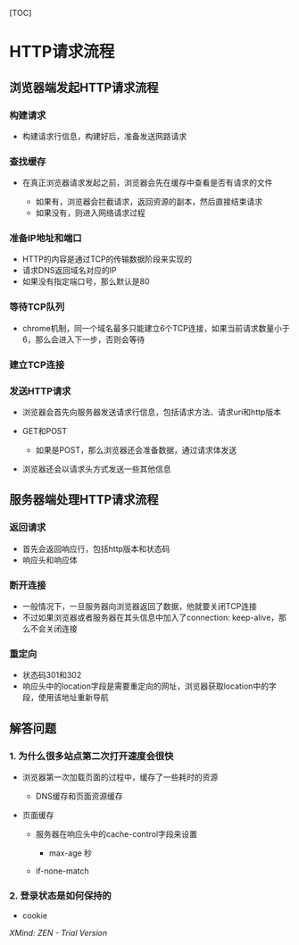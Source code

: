 [TOC]
# HTTP请求流程

## 浏览器端发起HTTP请求流程

### 构建请求

- 构建请求行信息，构建好后，准备发送网路请求

### 查找缓存

- 在真正浏览器请求发起之前，浏览器会先在缓存中查看是否有请求的文件

	- 如果有，浏览器会拦截请求，返回资源的副本，然后直接结束请求
	- 如果没有，则进入网络请求过程

### 准备IP地址和端口

- HTTP的内容是通过TCP的传输数据阶段来实现的
- 请求DNS返回域名对应的IP
- 如果没有指定端口号，那么默认是80

### 等待TCP队列

- chrome机制，同一个域名最多只能建立6个TCP连接，如果当前请求数量小于6，那么会进入下一步，否则会等待

### 建立TCP连接

### 发送HTTP请求

- 浏览器会首先向服务器发送请求行信息，包括请求方法、请求uri和http版本
- GET和POST

	- 如果是POST，那么浏览器还会准备数据，通过请求体发送

- 浏览器还会以请求头方式发送一些其他信息

## 服务器端处理HTTP请求流程

### 返回请求

- 首先会返回响应行，包括http版本和状态码
- 响应头和响应体

### 断开连接

- 一般情况下，一旦服务器向浏览器返回了数据，他就要关闭TCP连接
- 不过如果浏览器或者服务器在其头信息中加入了connection: keep-alive，那么不会关闭连接

### 重定向

- 状态码301和302
- 响应头中的location字段是需要重定向的网址，浏览器获取location中的字段，使用该地址重新导航

## 解答问题

### 1. 为什么很多站点第二次打开速度会很快

- 浏览器第一次加载页面的过程中，缓存了一些耗时的资源

	- DNS缓存和页面资源缓存

- 页面缓存

	- 服务器在响应头中的cache-control字段来设置

		- max-age 秒

	- if-none-match

### 2. 登录状态是如何保持的

- cookie

*XMind: ZEN - Trial Version*